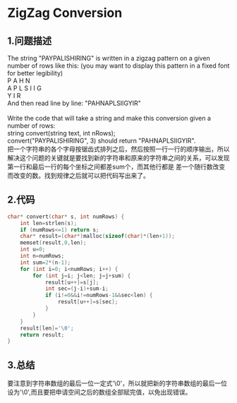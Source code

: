  ZigZag Conversion
 =====
 
 1.问题描述
 -----
 
 The string "PAYPALISHIRING" is written in a zigzag pattern on a given number of rows like this: (you may want to display this pattern in a fixed font for better legibility) <br>
 P   A   H   N<br>
 A P L S I I G<br>
 Y   I   R    <br>
And then read line by line: "PAHNAPLSIIGYIR"<br>
<br>
Write the code that will take a string and make this conversion given a number of rows:<br> 
string convert(string text, int nRows);<br>
convert("PAYPALISHIRING", 3) should return "PAHNAPLSIIGYIR".<br>
把一个字符串的各个字母按锯齿式排列之后，然后按照一行一行的顺序输出，所以解决这个问题的关键就是要找到新的字符串和原来的字符串之间的关系，可以发现第一行和最后一行的每个坐标之间都差sum个，而其他行都是
差一个随行数改变而改变的数。找到规律之后就可以把代码写出来了。

2.代码
---

```c
char* convert(char* s, int numRows) {
    int len=strlen(s);
    if (numRows<=1) return s;
    char* result=(char*)malloc(sizeof(char)*(len+1));
    memset(result,0,len);
    int u=0;
    int n=numRows;
    int sum=2*(n-1);
    for (int i=0; i<numRows; i++) {
        for (int j=i; j<len; j=j+sum) {
            result[u++]=s[j];
            int sec=(j-i)+sum-i;
            if (i!=0&&i!=numRows-1&&sec<len) {
                result[u++]=s[sec];
            }
        }
    }
    result[len]='\0';
    return result;
}
```

3.总结
----

要注意到字符串数组的最后一位一定式'\0'，所以就把新的字符串数组的最后一位设为'\0',而且要把申请空间之后的数组全部赋完值，以免出现错误。

